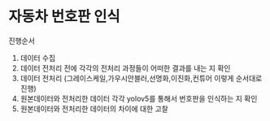 # 자동차 번호판 인식

진행순서
1. 데이터 수집
2. 데이터 전처리 전에 각각의 전처리 과정들이 어떠한 결과를 내는 지 확인
3. 데이터 전처리
(그레이스케일,가우시안블러,선명화,이진화,컨튜어 이렇게 순서대로 진행)
4. 원본데이터와 전처리한 데이터 각각 yolov5를 통해서 번호판을 인식하는 지 확인
5. 원본데이터와 전처리한 데이터의 차이에 대한 고찰
